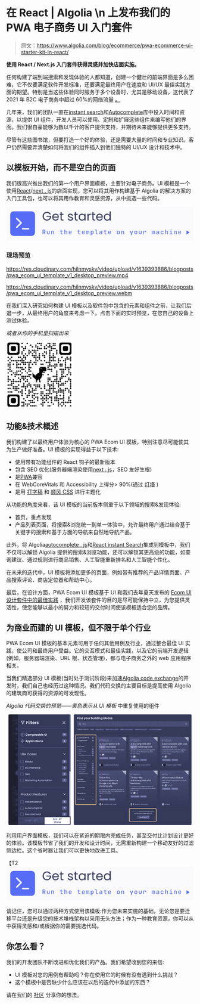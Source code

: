 # 在 React | Algolia \n 上发布我们的 PWA 电子商务 UI 入门套件

> 原文：<https://www.algolia.com/blog/ecommerce/pwa-ecommerce-ui-starter-kit-in-react/>

**使用 React / Next.js 入门套件获得灵感并加快店面实施。**

任何构建了端到端搜索和发现体验的人都知道，创建一个健壮的前端界面是多么困难，它不仅要满足软件开发标准，还要满足最终用户在速度和 UI/UX 最佳实践方面的期望。特别是当这些体验同时服务于多个设备时，尤其是移动设备，这代表了 2021 年 B2C 电子商务中超过 60%的网络流量 [。](https://contentsquare.com/blog/2021-digital-experience-benchmarks-by-industry/)

几年来，我们的团队一直在[instant search](https://www.algolia.com/doc/guides/building-search-ui/getting-started/js/)和[Autocomplete](https://www.algolia.com/doc/ui-libraries/autocomplete/introduction/what-is-autocomplete/)库中投入时间和资源，以提供 UI 组件，开发人员可以使用、定制和扩展这些组件来编写他们的界面。我们很自豪能够为数以千计的[](https://www.algolia.com/search-inspiration-library/)客户提供支持，并期待未来能够提供更多支持。

尽管有这些图书馆，但要打造一个好的体验，还是需要大量的时间和专业知识。客户仍然需要弄清楚如何将我们的组件插入到他们独特的 UI/UX 设计和技术中。

## [](#start-with-a-template-not-a-blank-page)以模板开始，而不是空白的页面

我们很高兴推出我们的第一个用户界面模板，主要针对电子商务。UI 模板是一个使用[React](https://reactjs.org/)/[next . js](https://nextjs.org/)的店面实现，您可以将其用作构建基于 Algolia 的解决方案的入门工具包，也可以将其用作教育和灵感资源，从中挑选一些代码。

[![Get started image](img/f1a36d620bb87d81174d953b1d5579ed.png)](https://www.algolia.com/doc/guides/building-search-ui/ecommerce-ui-template/getting-started/)

### [](#live-preview)现场预览

 <https://res.cloudinary.com/hilnmyskv/video/upload/v1639393886/blogposts/pwa_ecom_ui_template_v1_desktop_preview.mp4>

<https://res.cloudinary.com/hilnmyskv/video/upload/v1639393886/blogposts/pwa_ecom_ui_template_v1_desktop_preview.webm> 

在我们深入研究如何构建 UI 模板以及软件包中包含的元素和组件之前，让我们后退一步，从最终用户的角度来考虑一下。点击下面的实时预览，在您自己的设备上测试体验。

*或者从你的手机里扫描出来*

![qr code pwa ecommerce kit](img/1681148d2442f59617ec556af0e5a11d.png)

## [](#functional-technical-overview)功能&技术概述

我们构建了以最终用户体验为核心的 PWA Ecom UI 模板，特别注意尽可能使其为生产做好准备。UI 模板的实现得益于以下技术:

*   使用带有功能组件的 React 钩子的最新版本
*   包含 SEO 优化(服务器端渲染使用[next . js](https://nextjs.org/)，SEO 友好生根)
*   是[PWA](https://web.dev/progressive-web-apps/)兼容
*   在 WebCoreVitals 和 Accessibility 上得分> 90%(通过 [灯塔](https://developers.google.com/web/tools/lighthouse) )
*   是用 [打字稿](https://www.typescriptlang.org/) 和 [顺风 CSS](https://tailwindcss.com/) 进行主题化

从功能的角度来看，该 UI 模板的当前版本侧重于以下领域的搜索&发现体验:

*   首页，重点发现
*   产品列表页面，将搜索&浏览统一到单一体验中，允许最终用户通过结合基于关键字的搜索和基于方面的导航来自然地导航产品。

此外，将 Algolia[autocomplete . js](https://www.algolia.com/doc/ui-libraries/autocomplete/introduction/what-is-autocomplete/)和[React instant Search](https://www.algolia.com/doc/guides/building-search-ui/what-is-instantsearch/react/)集成到模板中，我们不仅可以解锁 Algolia 提供的搜索&浏览功能，还可以解锁其更高级的功能，如查询建议、通过规则进行商品销售、人工智能重新排名和人工智能个性化。

在未来的迭代中，UI 模板将添加更多的页面，例如带有推荐的产品详情页面、产品搜索评论、商店定位器和帮助中心。

最后，在设计方面，PWA Ecom UI 模板基于 UI 和我们去年夏天发布的 [Ecom UI 设计套件中的最佳实践](https://www.algolia.com/blog/ecommerce/using-ui-kits-for-creating-great-ecommerce-search-and-discovery-experiences/) ，我们开发该套件的目的是尽可能保持中立，为您提供灵活性，使您能够以最小的努力和较短的交付时间使该模板适合您的品牌。

## [](#a-ui-template-built-for-commerce-but-not-limited-to-a-single-industry)为商业而建的 UI 模板，但不限于单个行业

PWA Ecom UI 模板的基本元素可用于任何其他用例及行业，通过整合最佳 UI 实践，使公司和最终用户受益。它的交互模式和最佳实践，以及它的前端开发逻辑(例如，服务器端渲染、URL 根、状态管理)，都与电子商务之外的 web 应用程序相关。

当我们精选部分 UI 模板(当时处于测试阶段)来加速[Algolia code exchange](https://www.algolia.com/developers/code-exchange/)的开发时，我们自己也经历过这种情况。我们代码交换的主要目标是提高使用 Algolia 的建筑商可获得的资源的可发现性。

*Algolia 代码交换的预览——黄色表示从 UI 模板* 中重复使用的组件

![ecommerce template example](img/0afc068cd16ad63e637dfb5a59a2d089.png)

利用用户界面模板，我们可以在紧迫的期限内完成任务，甚至交付比计划设计更好的体验。该模板节省了我们的开发和设计时间，无需重新构建一个移动友好的过滤侧边栏。这个省时器让我们可以更快地改进工具。

【T2![Get started image](img/f1a36d620bb87d81174d953b1d5579ed.png)

请记住，您可以通过两种方式使用该模板:作为您未来实施的基础，无论您是要迁移平台还是升级您的技术堆栈架构以采用无头方法；作为一种教育资源，你可以从中获得灵感和/或根据你的需要挑选代码。

## [](#what-do-you-think)你怎么看？

我们的开发团队不断改进和优化我们的产品。我们希望收到您的来信:

*   UI 模板对您的用例有帮助吗？你在使用它的时候有没有遇到什么挑战？
*   这个模板中是否缺少什么应该在以后的迭代中添加的东西？

请在我们的 [社区](https://discourse.algolia.com/t/announcing-our-pwa-e-commerce-ui-template-in-react/14101) 分享你的想法。